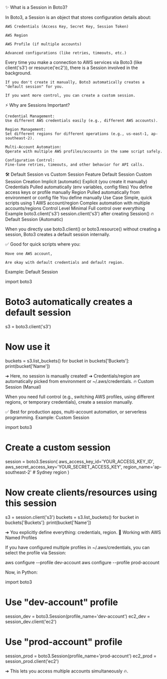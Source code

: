 ✨ What is a Session in Boto3?

In Boto3, a Session is an object that stores configuration details about:

    AWS Credentials (Access Key, Secret Key, Session Token)

    AWS Region

    AWS Profile (if multiple accounts)

    Advanced configurations (like retries, timeouts, etc.)

Every time you make a connection to AWS services via Boto3 (like client('s3') or resource('ec2')), there is a Session involved in the background.

    If you don't create it manually, Boto3 automatically creates a "default session" for you.

    If you want more control, you can create a custom session.

⚡ Why are Sessions Important?

    Credential Management:
    Use different AWS credentials easily (e.g., different AWS accounts).

    Region Management:
    Set different regions for different operations (e.g., us-east-1, ap-southeast-2).

    Multi-Account Automation:
    Operate with multiple AWS profiles/accounts in the same script safely.

    Configuration Control:
    Fine-tune retries, timeouts, and other behavior for API calls.

🛠️ Default Session vs Custom Session
Feature	Default Session	Custom Session
Creation	Implicit (automatic)	Explicit (you create it manually)
Credentials	Pulled automatically (env variables, config files)	You define access keys or profile manually
Region	Pulled automatically from environment or config file	You define manually
Use Case	Simple, quick scripts using 1 AWS account/region	Complex automation with multiple accounts/regions
Control Level	Minimal	Full control over everything
Example	boto3.client('s3')	session.client('s3') after creating Session()
🔥 Default Session (Automatic)

When you directly use boto3.client() or boto3.resource() without creating a session, Boto3 creates a default session internally.

✅ Good for quick scripts where you:

    Have one AWS account,

    Are okay with default credentials and default region.

Example: Default Session

import boto3

# Boto3 automatically creates a default session
s3 = boto3.client('s3')

# Now use it
buckets = s3.list_buckets()
for bucket in buckets['Buckets']:
    print(bucket['Name'])

➔ Here, no session is manually created!
➔ Credentials/region are automatically picked from environment or ~/.aws/credentials.
🔥 Custom Session (Manual)

When you need full control (e.g., switching AWS profiles, using different regions, or temporary credentials), create a session manually.

✅ Best for production apps, multi-account automation, or serverless programming.
Example: Custom Session

import boto3

# Create a custom session
session = boto3.Session(
    aws_access_key_id='YOUR_ACCESS_KEY_ID',
    aws_secret_access_key='YOUR_SECRET_ACCESS_KEY',
    region_name='ap-southeast-2'   # Sydney region
)

# Now create clients/resources using this session
s3 = session.client('s3')
buckets = s3.list_buckets()
for bucket in buckets['Buckets']:
    print(bucket['Name'])

➔ You explicitly define everything: credentials, region.
🎯 Working with AWS Named Profiles

If you have configured multiple profiles in ~/.aws/credentials, you can select the profile via Session:

aws configure --profile dev-account
aws configure --profile prod-account

Now, in Python:

import boto3

# Use "dev-account" profile
session_dev = boto3.Session(profile_name='dev-account')
ec2_dev = session_dev.client('ec2')

# Use "prod-account" profile
session_prod = boto3.Session(profile_name='prod-account')
ec2_prod = session_prod.client('ec2')

➔ This lets you access multiple accounts simultaneously 🔥.
